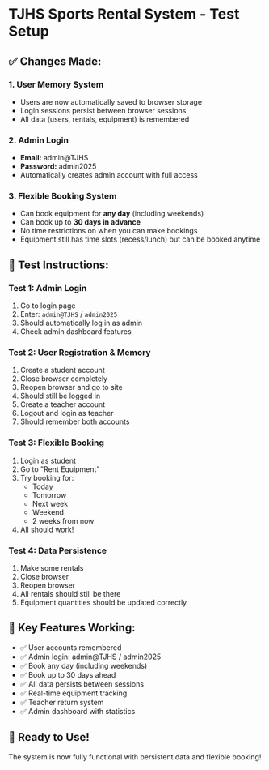 # TJHS Sports Rental System - Test Setup

## ✅ **Changes Made:**

### 1. **User Memory System**
- Users are now automatically saved to browser storage
- Login sessions persist between browser sessions
- All data (users, rentals, equipment) is remembered

### 2. **Admin Login**
- **Email:** admin@TJHS
- **Password:** admin2025
- Automatically creates admin account with full access

### 3. **Flexible Booking System**
- Can book equipment for **any day** (including weekends)
- Can book up to **30 days in advance**
- No time restrictions on when you can make bookings
- Equipment still has time slots (recess/lunch) but can be booked anytime

## 🧪 **Test Instructions:**

### **Test 1: Admin Login**
1. Go to login page
2. Enter: `admin@TJHS` / `admin2025`
3. Should automatically log in as admin
4. Check admin dashboard features

### **Test 2: User Registration & Memory**
1. Create a student account
2. Close browser completely
3. Reopen browser and go to site
4. Should still be logged in
5. Create a teacher account
6. Logout and login as teacher
7. Should remember both accounts

### **Test 3: Flexible Booking**
1. Login as student
2. Go to "Rent Equipment"
3. Try booking for:
   - Today
   - Tomorrow
   - Next week
   - Weekend
   - 2 weeks from now
4. All should work!

### **Test 4: Data Persistence**
1. Make some rentals
2. Close browser
3. Reopen browser
4. All rentals should still be there
5. Equipment quantities should be updated correctly

## 🎯 **Key Features Working:**
- ✅ User accounts remembered
- ✅ Admin login: admin@TJHS / admin2025
- ✅ Book any day (including weekends)
- ✅ Book up to 30 days ahead
- ✅ All data persists between sessions
- ✅ Real-time equipment tracking
- ✅ Teacher return system
- ✅ Admin dashboard with statistics

## 🚀 **Ready to Use!**
The system is now fully functional with persistent data and flexible booking!
